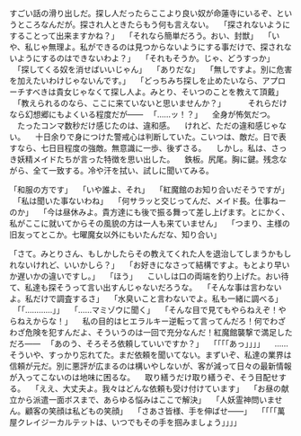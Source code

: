 すごい話の滑り出しだ。探し人だったらここより良い奴が命蓮寺にいるぞ、というところなんだが。探され人ときたらもう何も言えない。
　「探されないようにすることって出来ますかね？」
　「それなら簡単だろう。おい、封獣」
　「いや、私じゃ無理よ。私ができるのは見つからないようにする事だけで、探されないようにするのはできないわよ？」
　「それもそうか。じゃ、どうすっか」
　「探してくる奴を消せばいいじゃん」
　「ありだな」
　「無しですよ。別に危害を加えたいわけじゃないんです。」
　「どっちみち探しを止めたいなら、アプローチすべきは貴女じゃなくて探し人よ。みとり、そいつのことを教えて頂戴」
　「教えられるのなら、ここに来ていないと思いませんか？」
　
　
それらだけなら幻想郷にもよくいる程度だが――
　「……ッ！？」
　全身が怖気だつ。
　たったコンマ数秒だけ感じたのは、違和感。
　けれど、ただの違和感じゃない。
　十日余りで身につけた警戒心は判断していた。こいつは、敵だ。日で表すなら、七日目程度の強敵。無意識に一歩、後ずさる。
　しかし。私は、さっき妖精メイドたちが言った特徴を思い出した。
　鉄板。尻尾。胸に鍵。残念ながら、全て一致する。冷や汗を拭い、試しに聞いてみる。


「和服の方です」
　「いや誰よ、それ」
　「紅魔館のお知り合いだそうですが」
　「私は聞いた事ないわね」
　「何サラッと交じってんだ、メイド長。仕事ねーのか」
　「今は昼休みよ。貴方達にも後で振る舞って差し上げます。とにかく、私がここに就いてからその風貌の方は一人も来ていません」
　「つまり、主様の旧友ってとこか。七曜魔女以外にもいたんだな、知り合い」


「さて。みとりさん、もしかしたらその教えてくれた人を退治してしまうかもしれないけれど、いいかしら？」
　「お好きになさって結構ですよ。もとより早いか遅いかの違いですし。」
　「ほう」
　こいしは口の両端を釣り上げた。おい待て、私達も探そうって言い出すんじゃないだろうな。
　「そんな事は言わないよ。私だけで調査するさ」
　「水臭いこと言わないでよ。私も一緒に調べる」
　「「…………」」
　「……マミゾウに聞く」
　「そんな目で見てもやらねえぞ！やらねえからな！」
　私の目的はヒエラルキー逆転って言ってんだろ！何でわざわざ危険を犯すんだよ、そういうのは一回で充分なんだ！紅魔館襲撃で満足しただろ――
　「あのう、そろそろ依頼していいですか？」
　「「「「あっ」」」」
　……そういや、すっかり忘れてた。まだ依頼を聞いてない。まずいぞ、私達の業界は信頼が元だ。別に悪評が広まるのは構いやしないが、客が減って日々の最新情報が入ってこないのは地味に困るな。
　取り繕うだけ取り繕うぞ、そう目配せする。
　「ええ、大丈夫よ。我々はどんな依頼も受け付けています」
　「お昼の献立から派遣一面ボスまで、あらゆる悩みはここで解決」
　「人妖霊神問いません。顧客の笑顔は私どもの笑顔」
　「さあさ皆様、手を伸ばせ――」
　「「「「萬屋クレイジーカルテットは、いつでもその手を掴みましょう」」」」

　
　